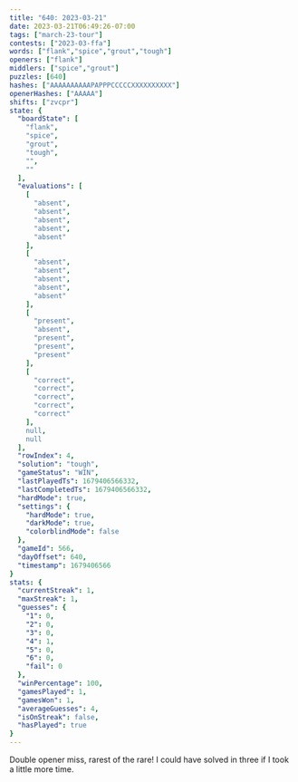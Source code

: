 ```yaml
---
title: "640: 2023-03-21"
date: 2023-03-21T06:49:26-07:00
tags: ["march-23-tour"]
contests: ["2023-03-ffa"]
words: ["flank","spice","grout","tough"]
openers: ["flank"]
middlers: ["spice","grout"]
puzzles: [640]
hashes: ["AAAAAAAAAAPAPPPCCCCCXXXXXXXXXX"]
openerHashes: ["AAAAA"]
shifts: ["zvcpr"]
state: {
  "boardState": [
    "flank",
    "spice",
    "grout",
    "tough",
    "",
    ""
  ],
  "evaluations": [
    [
      "absent",
      "absent",
      "absent",
      "absent",
      "absent"
    ],
    [
      "absent",
      "absent",
      "absent",
      "absent",
      "absent"
    ],
    [
      "present",
      "absent",
      "present",
      "present",
      "present"
    ],
    [
      "correct",
      "correct",
      "correct",
      "correct",
      "correct"
    ],
    null,
    null
  ],
  "rowIndex": 4,
  "solution": "tough",
  "gameStatus": "WIN",
  "lastPlayedTs": 1679406566332,
  "lastCompletedTs": 1679406566332,
  "hardMode": true,
  "settings": {
    "hardMode": true,
    "darkMode": true,
    "colorblindMode": false
  },
  "gameId": 566,
  "dayOffset": 640,
  "timestamp": 1679406566
}
stats: {
  "currentStreak": 1,
  "maxStreak": 1,
  "guesses": {
    "1": 0,
    "2": 0,
    "3": 0,
    "4": 1,
    "5": 0,
    "6": 0,
    "fail": 0
  },
  "winPercentage": 100,
  "gamesPlayed": 1,
  "gamesWon": 1,
  "averageGuesses": 4,
  "isOnStreak": false,
  "hasPlayed": true
}
---
```

<!-- more -->
Double opener miss, rarest of the rare! I could have solved in three if I took a little more time. 

